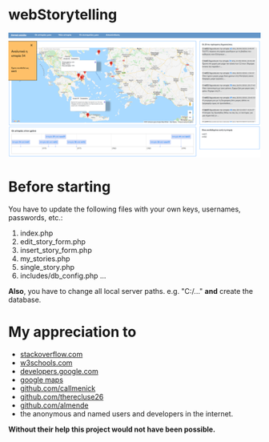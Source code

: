 # webStorytelling

![alt text](/pictures/mainP.png)



# Before starting
You have to update the following files with your own keys, usernames, passwords, etc.:
1. index.php
2. edit_story_form.php
3. insert_story_form.php
4. my_stories.php
5. single_story.php
6. includes/db_config.php
...

**Also**, you have to change all local server paths. e.g. "C:/..." **and** create the database.




# My appreciation to
* [stackoverflow.com](https://stackoverflow.com)
* [w3schools.com](https://www.w3schools.com/)
* [developers.google.com](https://developers.google.com/)
* [google maps](https://github.com/googlemaps/)
* [github.com/callmenick](https://github.com/callmenick)
* [github.com/therecluse26](https://github.com/therecluse26/PHP-Login)
* [github.com/almende](https://github.com/almende/vis)
* the anonymous and named users and developers in the internet. 

**Without their help this project would not have been possible.**
